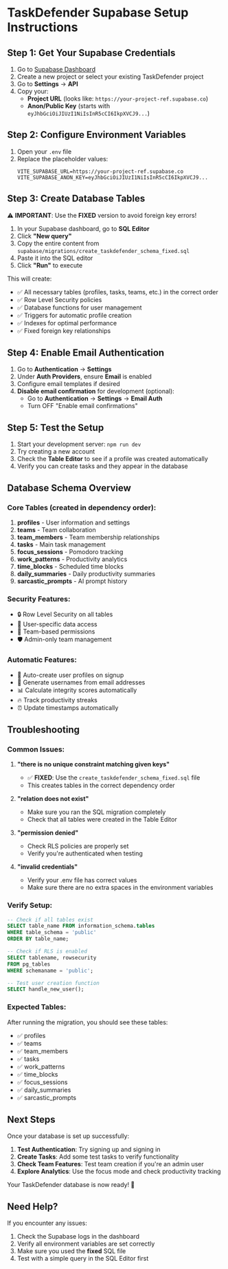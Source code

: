 # TaskDefender Supabase Setup Instructions

## Step 1: Get Your Supabase Credentials

1. Go to [Supabase Dashboard](https://supabase.com/dashboard)
2. Create a new project or select your existing TaskDefender project
3. Go to **Settings** → **API**
4. Copy your:
   - **Project URL** (looks like: `https://your-project-ref.supabase.co`)
   - **Anon/Public Key** (starts with `eyJhbGciOiJIUzI1NiIsInR5cCI6IkpXVCJ9...`)

## Step 2: Configure Environment Variables

1. Open your `.env` file
2. Replace the placeholder values:
   ```env
   VITE_SUPABASE_URL=https://your-project-ref.supabase.co
   VITE_SUPABASE_ANON_KEY=eyJhbGciOiJIUzI1NiIsInR5cCI6IkpXVCJ9...
   ```

## Step 3: Create Database Tables

⚠️ **IMPORTANT**: Use the **FIXED** version to avoid foreign key errors!

1. In your Supabase dashboard, go to **SQL Editor**
2. Click **"New query"**
3. Copy the entire content from `supabase/migrations/create_taskdefender_schema_fixed.sql`
4. Paste it into the SQL editor
5. Click **"Run"** to execute

This will create:
- ✅ All necessary tables (profiles, tasks, teams, etc.) in the correct order
- ✅ Row Level Security policies
- ✅ Database functions for user management
- ✅ Triggers for automatic profile creation
- ✅ Indexes for optimal performance
- ✅ Fixed foreign key relationships

## Step 4: Enable Email Authentication

1. Go to **Authentication** → **Settings**
2. Under **Auth Providers**, ensure **Email** is enabled
3. Configure email templates if desired
4. **Disable email confirmation** for development (optional):
   - Go to **Authentication** → **Settings** → **Email Auth**
   - Turn OFF "Enable email confirmations"

## Step 5: Test the Setup

1. Start your development server: `npm run dev`
2. Try creating a new account
3. Check the **Table Editor** to see if a profile was created automatically
4. Verify you can create tasks and they appear in the database

## Database Schema Overview

### Core Tables (created in dependency order):
1. **profiles** - User information and settings
2. **teams** - Team collaboration
3. **team_members** - Team membership relationships
4. **tasks** - Main task management
5. **focus_sessions** - Pomodoro tracking
6. **work_patterns** - Productivity analytics
7. **time_blocks** - Scheduled time blocks
8. **daily_summaries** - Daily productivity summaries
9. **sarcastic_prompts** - AI prompt history

### Security Features:
- 🔒 Row Level Security on all tables
- 🔐 User-specific data access
- 👥 Team-based permissions
- 🛡️ Admin-only team management

### Automatic Features:
- 🤖 Auto-create user profiles on signup
- 📧 Generate usernames from email addresses
- 📊 Calculate integrity scores automatically
- 🔥 Track productivity streaks
- ⏰ Update timestamps automatically

## Troubleshooting

### Common Issues:

1. **"there is no unique constraint matching given keys"**
   - ✅ **FIXED**: Use the `create_taskdefender_schema_fixed.sql` file
   - This creates tables in the correct dependency order

2. **"relation does not exist"** 
   - Make sure you ran the SQL migration completely
   - Check that all tables were created in the Table Editor

3. **"permission denied"** 
   - Check RLS policies are properly set
   - Verify you're authenticated when testing

4. **"invalid credentials"** 
   - Verify your .env file has correct values
   - Make sure there are no extra spaces in the environment variables

### Verify Setup:
```sql
-- Check if all tables exist
SELECT table_name FROM information_schema.tables 
WHERE table_schema = 'public' 
ORDER BY table_name;

-- Check if RLS is enabled
SELECT tablename, rowsecurity 
FROM pg_tables 
WHERE schemaname = 'public';

-- Test user creation function
SELECT handle_new_user();
```

### Expected Tables:
After running the migration, you should see these tables:
- ✅ profiles
- ✅ teams  
- ✅ team_members
- ✅ tasks
- ✅ work_patterns
- ✅ time_blocks
- ✅ focus_sessions
- ✅ daily_summaries
- ✅ sarcastic_prompts

## Next Steps

Once your database is set up successfully:

1. **Test Authentication**: Try signing up and signing in
2. **Create Tasks**: Add some test tasks to verify functionality
3. **Check Team Features**: Test team creation if you're an admin user
4. **Explore Analytics**: Use the focus mode and check productivity tracking

Your TaskDefender database is now ready! 🚀

## Need Help?

If you encounter any issues:
1. Check the Supabase logs in the dashboard
2. Verify all environment variables are set correctly
3. Make sure you used the **fixed** SQL file
4. Test with a simple query in the SQL Editor first